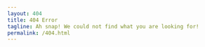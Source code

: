 ```yaml
---
layout: 404
title: 404 Error
tagline: Ah snap! We could not find what you are looking for!
permalink: /404.html
---
```

